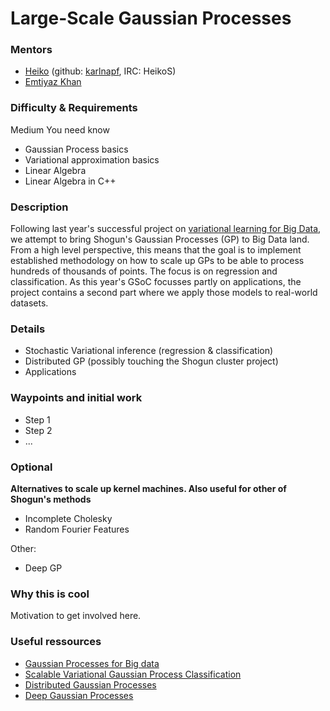 # Large-Scale Gaussian Processes

### Mentors
 * [Heiko](Heiko%20Strathmann) (github: [karlnapf](https://github.com/karlnapf), IRC: HeikoS)
 * [Emtiyaz Khan](http://www.cs.ubc.ca/~emtiyaz/)

### Difficulty & Requirements
Medium
You need know
 * Gaussian Process basics
 * Variational approximation basics
 * Linear Algebra
 * Linear Algebra in C++

### Description
Following last year's successful project on [variational learning for Big Data](http://www.shogun-toolbox.org/page/Events/gsoc2014_ideas#variational_learning), we attempt to bring Shogun's Gaussian Processes (GP) to Big Data land. From a high level perspective, this means that the goal is to implement established methodology on how to scale up GPs to be able to process hundreds of thousands of points. The focus is on regression and classification. As this year's GSoC focusses partly on applications, the project contains a second part where we apply those models to real-world datasets.

### Details
 * Stochastic Variational inference (regression & classification)
 * Distributed GP (possibly touching the Shogun cluster project)
 * Applications

### Waypoints and initial work
 * Step 1
 * Step 2
 * ...

### Optional

**Alternatives to scale up kernel machines. Also useful for other of Shogun's methods**
 * Incomplete Cholesky
 * Random Fourier Features

Other:
 * Deep GP

### Why this is cool
Motivation to get involved here.

### Useful ressources
 * [Gaussian Processes for Big data](http://auai.org/uai2013/prints/papers/244.pdf)
 * [Scalable Variational Gaussian Process Classification](http://staffwww.dcs.sheffield.ac.uk/people/J.Hensman/papers/KLsparse.pdf)
 * [Distributed Gaussian Processes](http://arxiv.org/abs/1502.02843)
 * [Deep Gaussian Processes](http://jmlr.org/proceedings/papers/v31/damianou13a.pdf)